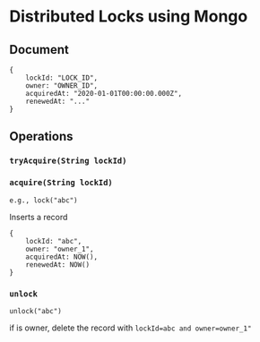 # Distributed Locks using Mongo

## Document

```
{
    lockId: "LOCK_ID",
    owner: "OWNER_ID",
    acquiredAt: "2020-01-01T00:00:00.000Z",
    renewedAt: "..."
}
```


## Operations

### `tryAcquire(String lockId)`

### `acquire(String lockId)`

```
e.g., lock("abc")
```

Inserts a record

```
{
    lockId: "abc",
    owner: "owner_1",
    acquiredAt: NOW(),
    renewedAt: NOW()
}
```

### `unlock`

```
unlock("abc")
```
if is owner, delete the record with `lockId=abc and owner=owner_1"`

